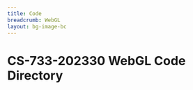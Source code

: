 ```yaml
---
title: Code
breadcrumb: WebGL
layout: bg-image-bc
---
```

<h1>
    CS-733-202330 WebGL Code Directory
</h1>